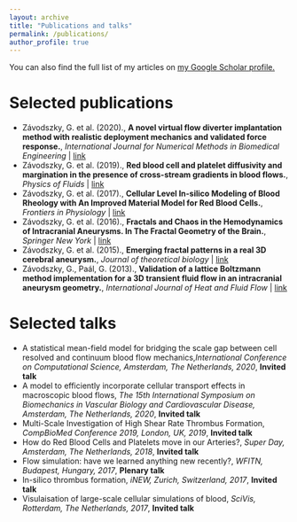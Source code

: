 ```yaml
---
layout: archive
title: "Publications and talks"
permalink: /publications/
author_profile: true
---
```


You can also find the full list of my articles on <u><a href="{{author.googlescholar}}">my Google Scholar profile</a>.</u>

Selected publications
======================
* Závodszky, G. et al. (2020)., **A novel virtual flow diverter implantation method with realistic deployment mechanics and validated force response.**, _International Journal for Numerical Methods in Biomedical Engineering_ | [link](https://onlinelibrary.wiley.com/doi/full/10.1002/cnm.3340)
* Závodszky, G. et al. (2019)., **Red blood cell and platelet diffusivity and margination in the presence of cross-stream gradients in blood flows.**, _Physics of Fluids_ | [link](https://aip.scitation.org/doi/full/10.1063/1.5085881)
* Závodszky, G. et al. (2017)., **Cellular Level In-silico Modeling of Blood Rheology with An Improved Material Model for Red Blood Cells.**, _Frontiers in Physiology_ | [link](https://www.frontiersin.org/article/10.3389/fphys.2017.00563)
* Závodszky, G. et al. (2016)., **Fractals and Chaos in the Hemodynamics of Intracranial Aneurysms. In The Fractal Geometry of the Brain.**, _Springer New York_ | [link](https://link.springer.com/chapter/10.1007/978-1-4939-3995-4_17)
* Závodszky, G. et al. (2015)., **Emerging fractal patterns in a real 3D cerebral aneurysm.**, _Journal of theoretical biology_ | [link](https://www.sciencedirect.com/science/article/pii/S0022519315000053)
* Závodszky, G., Paál, G. (2013)., **Validation of a lattice Boltzmann method implementation for a 3D transient fluid flow in an intracranial aneurysm geometry.**, _International Journal of Heat and Fluid Flow_ | [link](https://www.sciencedirect.com/science/article/pii/S0142727X13001379)

Selected talks
==============
* A statistical mean-field model for bridging the scale gap between cell resolved and continuum blood flow mechanics,_International Conference on Computational Science, Amsterdam, The Netherlands, 2020_, **Invited talk**
* A model to efficiently incorporate cellular transport effects in macroscopic blood flows, _The 15th International Symposium on Biomechanics in Vascular Biology and Cardiovascular Disease, Amsterdam, The Netherlands, 2020_, **Invited talk**
* Multi-Scale Investigation of High Shear Rate Thrombus Formation, _CompBioMed Conference 2019, London, UK, 2019_, **Invited talk**
* How do Red Blood Cells and Platelets move in our Arteries?, _Super Day, Amsterdam, The Netherlands, 2018_, **Invited talk**
* Flow simulation: have we learned anything new recently?, _WFITN, Budapest, Hungary, 2017_, **Plenary talk**
* In-silico thrombus formation, _iNEW, Zurich, Switzerland, 2017_, **Invited talk**
* Visulaisation of large-scale cellular simulations of blood, _SciVis, Rotterdam, The Netherlands, 2017_, **Invited talk**
